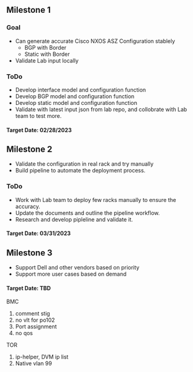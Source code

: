 ## Milestone 1

### Goal

- Can generate accurate Cisco NXOS ASZ Configuration stablely
  - BGP with Border
  - Static with Border
- Validate Lab input locally

### ToDo

- Develop interface model and configuration function
- Develop BGP model and configuration function
- Develop static model and configuration function
- Validate with latest input json from lab repo, and collobrate with Lab team to test more.

#### Target Date: 02/28/2023

## Milestone 2

- Validate the configuration in real rack and try manually
- Build pipeline to automate the deployment process.

### ToDo

- Work with Lab team to deploy few racks manually to ensure the accuracy.
- Update the documents and outline the pipeline workflow.
- Research and develop pipleline and validate it.

#### Target Date: 03/31/2023

## Milestone 3

- Support Dell and other vendors based on priority
- Support more user cases based on demand

#### Target Date: TBD




BMC
1. comment stig
2. no vlt for po102
3. Port assignment
4. no qos

TOR
1. ip-helper, DVM ip list
2. Native vlan 99